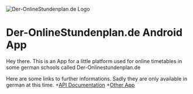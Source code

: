 ![Der-OnlineStundenplan.de Logo](https://Der-OnlineStundenplan.de/app/templates/default/images/Der-OnlineStundenplan.de_logo.svg)
# Der-OnlineStundenplan.de Android App
Hey there. This is an App for a little platform used for online timetables in some german schools called Der-Onlinestundenplan.de

Here are some links to further informations. Sadly they are only available in german at this time.
+[API Documentation](https://www.Der-OnlineStundenplan.de/api)
+[Other App](https://www.Der-OnlineStundenplan.de/apps)

